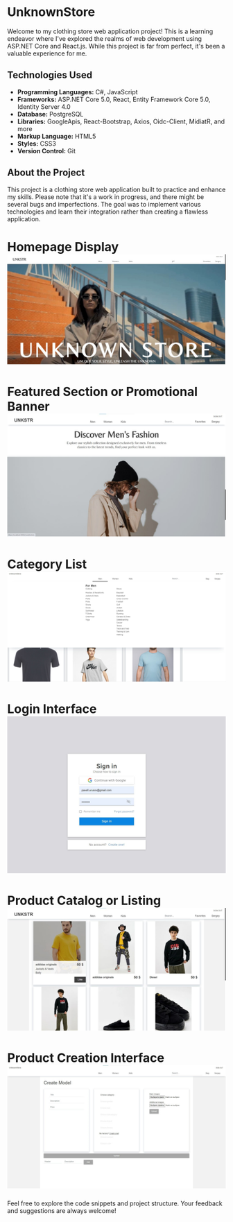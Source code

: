 # UnknownStore
Welcome to my clothing store web application project! This is a learning endeavor where I've explored the realms of web development using ASP.NET Core and React.js. While this project is far from perfect, it's been a valuable experience for me.

## Technologies Used
- **Programming Languages:** C#, JavaScript
- **Frameworks:** ASP.NET Core 5.0, React, Entity Framework Core 5.0, Identity Server 4.0
- **Database:** PostgreSQL
- **Libraries:** GoogleApis, React-Bootstrap, Axios, Oidc-Client, MidiatR, and more
- **Markup Language:** HTML5
- **Styles:** CSS3
- **Version Control:** Git

## About the Project
This project is a clothing store web application built to practice and enhance my skills. Please note that it's a work in progress, and there might be several bugs and imperfections. The goal was to implement various technologies and learn their integration rather than creating a flawless application.

# Homepage Display ![Image](https://github.com/team-number-seven/UnknownStore/blob/dev/src/images/1.jpg)
# Featured Section or Promotional Banner ![Image](https://github.com/team-number-seven/UnknownStore/blob/dev/src/images/5.jpg)
# Category List ![Image](https://github.com/team-number-seven/UnknownStore/blob/dev/src/images/r4KqKuPkbvw.jpg)
# Login Interface ![Image](https://github.com/team-number-seven/UnknownStore/blob/dev/src/images/3.jpg)
# Product Catalog or Listing ![Image](https://github.com/team-number-seven/UnknownStore/blob/dev/src/images/4.jpg)
# Product Creation Interface ![Image](https://github.com/team-number-seven/UnknownStore/blob/dev/src/images/2.jpg)

Feel free to explore the code snippets and project structure. Your feedback and suggestions are always welcome!
